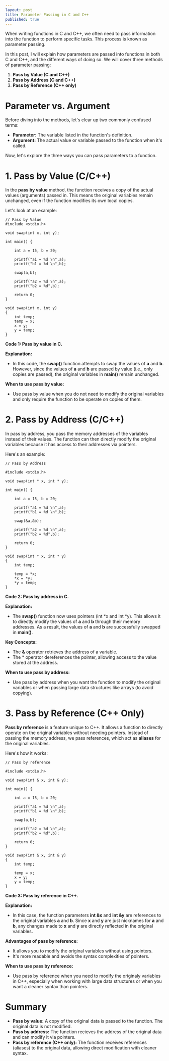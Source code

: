 ```yaml
---
layout: post
title: Parameter Passing in C and C++
published: true
---
```


When writing functions in C and C++, we often need to pass information into the function to perform specific tasks.
This process is known as parameter passing.

In this post, I will explain how parameters are passed into functions in both C and C++, and the different ways of doing so.
We will cover three methods of parameter passing:

1. **Pass by Value (C and C++)** 
2. **Pass by Address (C and C++)** 
3. **Pass by Reference (C++ only)** 

# Parameter vs. Argument

Before diving into the methods, let's clear up two commonly confused terms:

* **Parameter:** The variable listed in the function's definition.
* **Argument:** The actual value or variable passed to the function when it's called.

Now, let's explore the three ways you can pass parameters to a function.

<!-- --- -->

# 1. Pass by Value (C/C++)

In the **pass by value** method, the function receives a copy of the actual values (arguments) passed in.
This means the original variables remain unchanged, even if the function modifies its own local copies.

Let's look at an example:
    
```{C++}
// Pass by Value
#include <stdio.h>

void swap(int x, int y);

int main() {
    
    int a = 15, b = 20;

    printf("a1 = %d \n",a);
    printf("b1 = %d \n",b);

    swap(a,b);

    printf("a2 = %d \n",a);
    printf("b2 = %d",b);

    return 0;
}

void swap(int x, int y)
{
    int temp;
    temp = x;
    x = y;
    y = temp;
}
```
**Code 1: Pass by value in C.**

**Explanation:**
* In this code, the **swap()** function attempts to swap the values of **a** and **b**.
However, since the values of **a** and **b** are passed by value (i.e., only copies are passed), 
the original variables in **main()** remain unchanged.

**When to use pass by value:**
* Use pass by value when you do not need to modify the original variables and only require the function to be operate on copies of them.

# 2. Pass by Address (C/C++)

In pass by address, you pass the memory addresses of the variables instead of their values. 
The function can then directly modify the original variables because it has access to their addresses via pointers.

Here's an example:

```{C}
// Pass by Address

#include <stdio.h>

void swap(int * x, int * y);

int main() {
    
    int a = 15, b = 20;

    printf("a1 = %d \n",a);
    printf("b1 = %d \n",b);

    swap(&a,&b);

    printf("a2 = %d \n",a);
    printf("b2 = %d",b);

    return 0;
}

void swap(int * x, int * y)
{
    int temp;

    temp = *x;
    *x = *y;
    *y = temp;
}
```
**Code 2: Pass by address in C.**

**Explanation:**
* The **swap()** function now uses pointers (int *x and int *y). This allows it to directly modify the values of **a** and **b**
through their memory addresses. As a result, the values of **a** and **b** are successfully swapped in **main()**.

**Key Concepts:**
* The **&** operator retrieves the address of a variable.
* The * operator dereferences the pointer, allowing access to the value stored at the address.

**When to use pass by address:**
* Use pass by address when you want the function to modify the original variables or when passing large data structures like arrays (to avoid copying).

# 3. Pass by Reference (C++ Only)

**Pass by reference** is a feature unique to C++. It allows a function to directly operate on the original variables without needing pointers.
Instead of passing the memory address, we pass references, which act as **aliases** for the original variables.

Here's how it works:

```{C++}
// Pass by reference

#include <stdio.h>

void swap(int & x, int & y);

int main() {
    
    int a = 15, b = 20;

    printf("a1 = %d \n",a);
    printf("b1 = %d \n",b);

    swap(a,b);

    printf("a2 = %d \n",a);
    printf("b2 = %d",b);

    return 0;
}

void swap(int & x, int & y)
{
    int temp;

    temp = x;
    x = y;
    y = temp;
}
```
**Code 3: Pass by reference in C++.**

**Explanation:**
* In this case, the function parameters **int &x** and **int &y** are references to the original variables **a** and **b**.
Since **x** and **y** are just nicknames for **a** and **b**, any changes made to **x** and **y** are directly reflected in the original variables.

**Advantages of pass by reference:**
* It allows you to modify the original variables without using pointers.
* It's more readable and avoids the syntax complexities of pointers.

**When to use pass by reference:**
* Use pass by reference when you need to modify the originaly variables in C++, especially when working with
large data structures or when you want a cleaner syntax than pointers.

# Summary

* **Pass by value:** A copy of the original data is passed to the function. The original data is not modified.
* **Pass by address:** The function recieves the address of the original data and can modify it via pointers.
* **Pass by reference (C++ only):** The function receives references (aliases) to the original data,
allowing direct modification with cleaner syntax.




